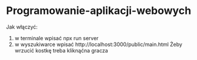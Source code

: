 # Programowanie-aplikacji-webowych
Jak włączyć:
1) w terminale wpisać npx run server
2) w wyszukiwarce wpisać http://localhost:3000/public/main.html
Żeby wrzucić kostkę treba kliknąćna gracza
